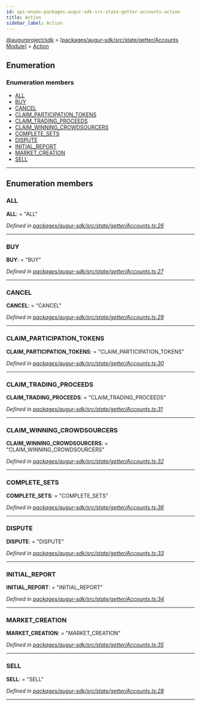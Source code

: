 ```yaml
---
id: api-enums-packages-augur-sdk-src-state-getter-accounts-action
title: Action
sidebar_label: Action
---
```


[@augurproject/sdk](api-readme.md) > [[packages/augur-sdk/src/state/getter/Accounts Module]](api-modules-packages-augur-sdk-src-state-getter-accounts-module.md) > [Action](api-enums-packages-augur-sdk-src-state-getter-accounts-action.md)

## Enumeration

### Enumeration members

* [ALL](api-enums-packages-augur-sdk-src-state-getter-accounts-action.md#all)
* [BUY](api-enums-packages-augur-sdk-src-state-getter-accounts-action.md#buy)
* [CANCEL](api-enums-packages-augur-sdk-src-state-getter-accounts-action.md#cancel)
* [CLAIM_PARTICIPATION_TOKENS](api-enums-packages-augur-sdk-src-state-getter-accounts-action.md#claim_participation_tokens)
* [CLAIM_TRADING_PROCEEDS](api-enums-packages-augur-sdk-src-state-getter-accounts-action.md#claim_trading_proceeds)
* [CLAIM_WINNING_CROWDSOURCERS](api-enums-packages-augur-sdk-src-state-getter-accounts-action.md#claim_winning_crowdsourcers)
* [COMPLETE_SETS](api-enums-packages-augur-sdk-src-state-getter-accounts-action.md#complete_sets)
* [DISPUTE](api-enums-packages-augur-sdk-src-state-getter-accounts-action.md#dispute)
* [INITIAL_REPORT](api-enums-packages-augur-sdk-src-state-getter-accounts-action.md#initial_report)
* [MARKET_CREATION](api-enums-packages-augur-sdk-src-state-getter-accounts-action.md#market_creation)
* [SELL](api-enums-packages-augur-sdk-src-state-getter-accounts-action.md#sell)

---

## Enumeration members

<a id="all"></a>

###  ALL

**ALL**:  = "ALL"

*Defined in [packages/augur-sdk/src/state/getter/Accounts.ts:26](https://github.com/AugurProject/augur/blob/27cf7214d2/packages/augur-sdk/src/state/getter/Accounts.ts#L26)*

___
<a id="buy"></a>

###  BUY

**BUY**:  = "BUY"

*Defined in [packages/augur-sdk/src/state/getter/Accounts.ts:27](https://github.com/AugurProject/augur/blob/27cf7214d2/packages/augur-sdk/src/state/getter/Accounts.ts#L27)*

___
<a id="cancel"></a>

###  CANCEL

**CANCEL**:  = "CANCEL"

*Defined in [packages/augur-sdk/src/state/getter/Accounts.ts:29](https://github.com/AugurProject/augur/blob/27cf7214d2/packages/augur-sdk/src/state/getter/Accounts.ts#L29)*

___
<a id="claim_participation_tokens"></a>

###  CLAIM_PARTICIPATION_TOKENS

**CLAIM_PARTICIPATION_TOKENS**:  = "CLAIM_PARTICIPATION_TOKENS"

*Defined in [packages/augur-sdk/src/state/getter/Accounts.ts:30](https://github.com/AugurProject/augur/blob/27cf7214d2/packages/augur-sdk/src/state/getter/Accounts.ts#L30)*

___
<a id="claim_trading_proceeds"></a>

###  CLAIM_TRADING_PROCEEDS

**CLAIM_TRADING_PROCEEDS**:  = "CLAIM_TRADING_PROCEEDS"

*Defined in [packages/augur-sdk/src/state/getter/Accounts.ts:31](https://github.com/AugurProject/augur/blob/27cf7214d2/packages/augur-sdk/src/state/getter/Accounts.ts#L31)*

___
<a id="claim_winning_crowdsourcers"></a>

###  CLAIM_WINNING_CROWDSOURCERS

**CLAIM_WINNING_CROWDSOURCERS**:  = "CLAIM_WINNING_CROWDSOURCERS"

*Defined in [packages/augur-sdk/src/state/getter/Accounts.ts:32](https://github.com/AugurProject/augur/blob/27cf7214d2/packages/augur-sdk/src/state/getter/Accounts.ts#L32)*

___
<a id="complete_sets"></a>

###  COMPLETE_SETS

**COMPLETE_SETS**:  = "COMPLETE_SETS"

*Defined in [packages/augur-sdk/src/state/getter/Accounts.ts:36](https://github.com/AugurProject/augur/blob/27cf7214d2/packages/augur-sdk/src/state/getter/Accounts.ts#L36)*

___
<a id="dispute"></a>

###  DISPUTE

**DISPUTE**:  = "DISPUTE"

*Defined in [packages/augur-sdk/src/state/getter/Accounts.ts:33](https://github.com/AugurProject/augur/blob/27cf7214d2/packages/augur-sdk/src/state/getter/Accounts.ts#L33)*

___
<a id="initial_report"></a>

###  INITIAL_REPORT

**INITIAL_REPORT**:  = "INITIAL_REPORT"

*Defined in [packages/augur-sdk/src/state/getter/Accounts.ts:34](https://github.com/AugurProject/augur/blob/27cf7214d2/packages/augur-sdk/src/state/getter/Accounts.ts#L34)*

___
<a id="market_creation"></a>

###  MARKET_CREATION

**MARKET_CREATION**:  = "MARKET_CREATION"

*Defined in [packages/augur-sdk/src/state/getter/Accounts.ts:35](https://github.com/AugurProject/augur/blob/27cf7214d2/packages/augur-sdk/src/state/getter/Accounts.ts#L35)*

___
<a id="sell"></a>

###  SELL

**SELL**:  = "SELL"

*Defined in [packages/augur-sdk/src/state/getter/Accounts.ts:28](https://github.com/AugurProject/augur/blob/27cf7214d2/packages/augur-sdk/src/state/getter/Accounts.ts#L28)*

___


